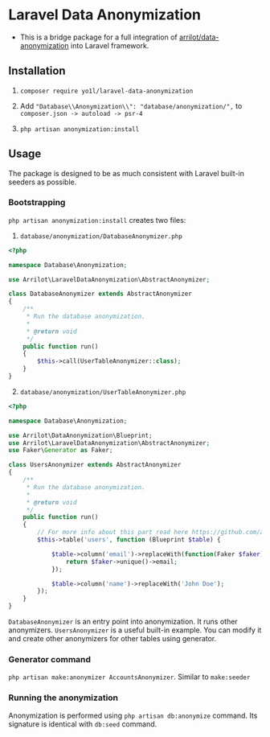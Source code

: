 # Laravel Data Anonymization

* This is a bridge package for a full integration of [arrilot/data-anonymization](https://github.com/arrilot/data-anonymization) into Laravel framework.

## Installation

1. ```composer require yo1l/laravel-data-anonymization```

2. Add `"Database\\Anonymization\\": "database/anonymization/",` to `composer.json -> autoload -> psr-4`

4. `php artisan anonymization:install`


## Usage

The package is designed to be as much consistent with Laravel built-in seeders as possible.

### Bootstrapping

`php artisan anonymization:install` creates two files:

1) `database/anonymization/DatabaseAnonymizer.php`

```php
<?php

namespace Database\Anonymization;

use Arrilot\LaravelDataAnonymization\AbstractAnonymizer;

class DatabaseAnonymizer extends AbstractAnonymizer
{
    /**
     * Run the database anonymization.
     *
     * @return void
     */
    public function run()
    {
        $this->call(UserTableAnonymizer::class);
    }
}

```

2) `database/anonymization/UserTableAnonymizer.php`

```php
<?php

namespace Database\Anonymization;

use Arrilot\DataAnonymization\Blueprint;
use Arrilot\LaravelDataAnonymization\AbstractAnonymizer;
use Faker\Generator as Faker;

class UsersAnonymizer extends AbstractAnonymizer
{
    /**
     * Run the database anonymization.
     *
     * @return void
     */
    public function run()
    {
        // For more info about this part read here https://github.com/arrilot/data-anonymization
        $this->table('users', function (Blueprint $table) {

            $table->column('email')->replaceWith(function(Faker $faker) {
                return $faker->unique()->email;
            });

            $table->column('name')->replaceWith('John Doe');
        });
    }
}

```

`DatabaseAnonymizer` is an entry point into anonymization. It runs other anonymizers.
`UsersAnonymizer` is a useful built-in example. You can modify it and create other anonymizers for other tables using generator.

### Generator command

`php artisan make:anonymizer AccountsAnonymizer`. Similar to `make:seeder`

### Running the anonymization

Anonymization is performed using `php artisan db:anonymize` command.
Its signature is identical with `db:seed` command.
